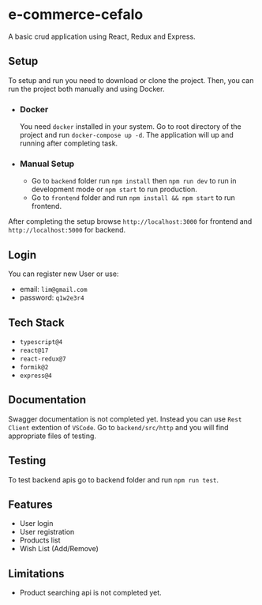 # e-commerce-cefalo

A basic crud application using React, Redux and Express. 

## Setup
To setup and run you need to download or clone the project. Then, you can run the project both manually and using Docker.
 - ### Docker
    You need `docker` installed in your system. Go to root directory of the project and run `docker-compose up -d`. The application will up and running after completing task. 
 - ### Manual Setup
    - Go to `backend` folder run `npm install` then `npm run dev` to run in development mode or `npm start` to run production.
    - Go to `frontend` folder and run `npm install && npm start` to run frontend.

After completing the setup browse `http://localhost:3000` for frontend and `http://localhost:5000` for backend.

## Login
You can register new User or use:
 - email: `lim@gmail.com`
 - password: `q1w2e3r4`

## Tech Stack
  - `typescript@4`
  - `react@17`
  - `react-redux@7`
  - `formik@2`
  - `express@4`
  
## Documentation
  Swagger documentation is not completed yet. Instead you can use `Rest Client` extention of `VSCode`. Go to `backend/src/http` and you will find appropriate files of testing.
  
## Testing
  To test backend apis go to backend folder and run `npm run test`.

## Features
  - User login
  - User registration
  - Products list
  - Wish List (Add/Remove)
  
## Limitations
  - Product searching api is not completed yet.
   
